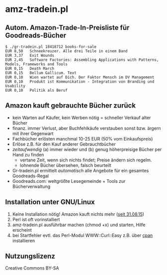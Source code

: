 # amz-tradein.pl

## Autom. Amazon-Trade-In-Preisliste für Goodreads-Bücher

```
$ ./gr-tradein.pl 18418712 books-for-sale
EUR 8,50   Schneekreuzer. Alle drei Teile in einem Band
EUR 3,37   Exit Wounds
EUR 2,45   Software Factories: Assembling Applications with Patterns, Models, Frameworks and Tools
EUR 0,15   Death March
EUR 0,15   Bellum Gallicum. Text
EUR 0,10   Wien wartet auf Dich. Der Faktor Mensch im DV Management
EUR 0,10   Produkt ist Kommunikation - Integration von Branding und Usability
EUR 0,10   Politik als Beruf
```

## Amazon kauft gebrauchte Bücher zurück
- kein Warten auf Käufer, kein Werben nötig = schneller Verkauf alter Bücher
- finanz. immer Verlust, aber Buchfehlkäufe verstauben sonst bzw. ärgern mit ihrer Gegenwart
- Fachbücher erlösten manchmal 10-25 EUR (50% vom Einkaufspreis)
- Erlöse z.B. für den Kauf anderer Gebrauchtbücher
- _zeitaufwendig_ (a) immer wieder und (b) genug höherpreisige Bücher per Hand zu finden
  - vertane Zeit, wenn sich nichts findet; Preise ändern sich regelm.
  - lohnende Bücher übersehen, falsch beurteilt
- Gr-tradein.pl ermittelt _automatisch_ alle Angebote für ein gesamtes Goodreads-Regal
- Goodreads.com: weltgrößte Lesegemeinde + Tools zur Bücherverwaltung


## Installation unter GNU/Linux
1. Keine Installation nötig! Amazon kauft nichts mehr ([seit 31.08.15](https://www.amazon.de/gp/browse/ref=trdrt_conf_exodus?ie=UTF8&node=4455884031))
2. Perl ist oft vorinstalliert
3. amz-tradein.pl ausführbar machen (chmod +x) und starten, Hilfe erscheint
4. bei Startfehler evtl. das Perl-Modul WWW::Curl::Easy z.B. über [cpan](http://perl.about.com/od/packagesmodules/qt/perlcpan.htm) installieren


## Nutzungslizenz
Creative Commons BY-SA


